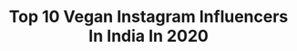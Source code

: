 ---
title: Top 10 Vegan Instagram Influencers In India In 2020
description: >-
  Find top vegan Instagram influencers in India in 2020. Most popular hashtags: #vegan #love #reelsinstagram.
platform: Instagram
hits: 600
text_top: Identify the most popular Instagram accounts on inBeat.
text_bottom: Our search engine holds 600 Instagram influencers like this in India for you to pitch.
profiles:
  - username: "kuntalj"
    fullname: >-
      Kuntal A. Joisher
    bio: >-
      #Vegan AF, Mountaineer, Programmer Summited #Everest twice - via North & South routes @Save_The_Duck athlete .
    location: "India"
    followers: 12618
    engagement: 523
    commentsToLikes: 0.090296
    id: ck0vv0jv8mzfd0i19dqiakf3u
    verified: false
    hashtags: "#himalaya, #veganathlete, #mounteverestofficial, #trekkersofindia"
  - username: "lucasclp"
    fullname: >-
      Lucas Carvalho 🌱
    bio: >-
      • Ashtanga Yoga Student and Teacher Authorized Level 2 by Sharath Jois. • @ashtangayogafortaleza • vegano por amor à vida e por sustentabilidade 🌱💚🌎
    location: "India"
    followers: 19605
    engagement: 382
    commentsToLikes: 0.045137
    id: ckf5mhtpotvaz0j23pdf2zznd
    verified: false
    hashtags: "#ashtangayoga, #morethanasana, #ashtangayogafortaleza, #primaryseries"
  - username: "rhythm_of_yoga"
    fullname: >-
      YᗩᔕᔕᗰIᑎE Yoga Teacher Dubai
    bio: >-
      ☾CYT 500hrs مدربة يوغا معتمدة ➵Yoga & Wellness | Vegan traveler ➵Dm 4 classes↴& Collaborations ➵Prenatal- Adult & kids yoga ➵Discounts↴@liquidodubai
    location: "India"
    followers: 40161
    engagement: 107
    commentsToLikes: 0.212685
    id: ck9h9sslg9tqq0j78qpb49pf5
    verified: false
    hashtags: "#yogateacherdubai, #funpinkyogis, #yogaforeveryone, #yogachallenge2020"
  - username: "keanlewis"
    fullname: >-
      Kean Lewis
    bio: >-
      Professional Footballer 🇮🇳 📍Delhi 🌱 Vegan ⚽️Certified Coaching Licenses:USSF🇺🇸NJCAA🇺🇸SFA🏴󠁧󠁢󠁳󠁣󠁴󠁿 Email for Private Training Sessions/Collaborations
    location: "India"
    followers: 10569
    engagement: 885
    commentsToLikes: 0.015605
    id: ck0ubx8lnfgrn0i19b0s2855p
    verified: true
    hashtags: "#isl6, #bfc, #athlete, #work"
  - username: "itisinthename"
    fullname: >-
      Prakriti Varshney 🇮🇳 Traveller
    bio: >-
      I travel Solo in India, and I feel safe in India #itisinthename Travelling the world currently 🌍 Vegan, Animal & Nature Lover 🌱 📌 Delhi/Manali
    location: "India"
    followers: 59672
    engagement: 590
    commentsToLikes: 0.018997
    id: ck601qf2ifz7w0i14tamj5fe3
    verified: false
    hashtags: "#india, #mountains, #reelsinstagram, #kashmirbeauty"
  - username: "darya.ponomaryova"
    fullname: >-
      ❄️𝐏𝐨𝐰𝐝𝐞𝐫 𝐍𝐨𝐦𝐚𝐝❄️
    bio: >-
      😎Supported by @we_are_sungod 🎿Freeride @powdernomads.kz 👙Getting sun in @kinikitanthrough 🎨Tie-dye @tiedye.kz 🧘‍♀️Yoga🍏Vegan lifestyle 𝖠𝗅𝗆𝖺𝗍𝗒, 𝖪𝖹🇰🇿
    location: "India"
    followers: 6076
    engagement: 806
    commentsToLikes: 0.089780
    id: ckf5utnsgma6g0j232wkonjv1
    verified: false
    hashtags: "#kazakhstanmountains, #visitkazakhstan, #wheretofindme, #charyn"
  - username: "gouri_koushik"
    fullname: >-
      GK
    bio: >-
      Vegan 🌱 Baker/owner of @plantbased.edibles 🧁 Bengaluru, India.
    location: "India"
    followers: 2064
    engagement: 1254
    commentsToLikes: 0.025727
    id: ckap0s1i8rjib0i78pseeox95
    verified: false
    hashtags: "#fosteringsaveslives, #indies, #bangaloreadoption, #indiepuppies"
  - username: "yoga__woman"
    fullname: >-
      CLASE DE YOGA GRATIS 🤚🏻18:00
    bio: >-
      Anais Sorensen COMPRA mi libro AQUI 👇🏻Clases yoga en VIVO📺 lunes 18:00 pm 🇨🇱 VEGAN ♻️mom👶🏻🌞 ❁ ashtanga yoga Homeschool
    location: "India"
    followers: 819301
    engagement: 178
    commentsToLikes: 0.115270
    id: ck13a9i8opagg0i194vb4q6wh
    verified: false
    hashtags: "#instagood, #vegan, #love, #gratitude"
  - username: "daisymayqueen"
    fullname: >-
      Vegana viviendo en Rishikesh.
    bio: >-
      Love cows, don't eat them, don't milk them. Facebook page: Cookie Lady - Vegan Bakery. Para viajes a India, link abajo
    location: "India"
    followers: 28060
    engagement: 224
    commentsToLikes: 0.144856
    id: ck6tv7dfdkl8v0j71nbc1p7in
    verified: false
    hashtags: ""
  - username: "oakes.fiona"
    fullname: >-
      Fiona Louise Oakes
    bio: >-
      Fastest female to run a marathon on each continent and the North Pole. 4x Guinness WR's. Owner @towerhillstables Vegan 47+ years.
    location: "India"
    followers: 18337
    engagement: 492
    commentsToLikes: 0.041598
    id: ck5bzn551rgwd0i11v3v5iiwh
    verified: false
    hashtags: "#bekind, #fionaoakes, #vegan, #change"
---